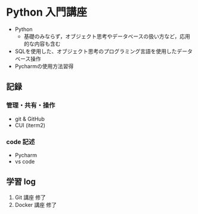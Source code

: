 # Python 入門講座
- Python
    - 基礎のみならず，オブジェクト思考やデータベースの扱い方など，応用的な内容も含む
- SQLを使用した、オブジェクト思考のプログラミング言語を使用したデータベース操作
- Pycharmの使用方法習得
## 記録
### 管理・共有・操作
- git & GitHub
- CUI (iterm2)
### code 記述
- Pycharm
- vs code
## 学習 log
1. Git 講座 修了
2. Docker 講座 修了
